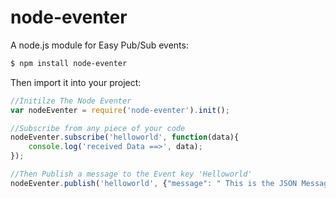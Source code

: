 node-eventer
============
A node.js module for Easy Pub/Sub events:

```bash
$ npm install node-eventer
```

Then import it into your project:

```js
//Initilze The Node Eventer
var nodeEventer = require('node-eventer').init();

//Subscribe from any piece of your code
nodeEventer.subscribe('helloworld', function(data){
	console.log('received Data ==>', data);	
});

//Then Publish a message to the Event key 'Helloworld'
nodeEventer.publish('helloworld', {"message": " This is the JSON Message"});
```

